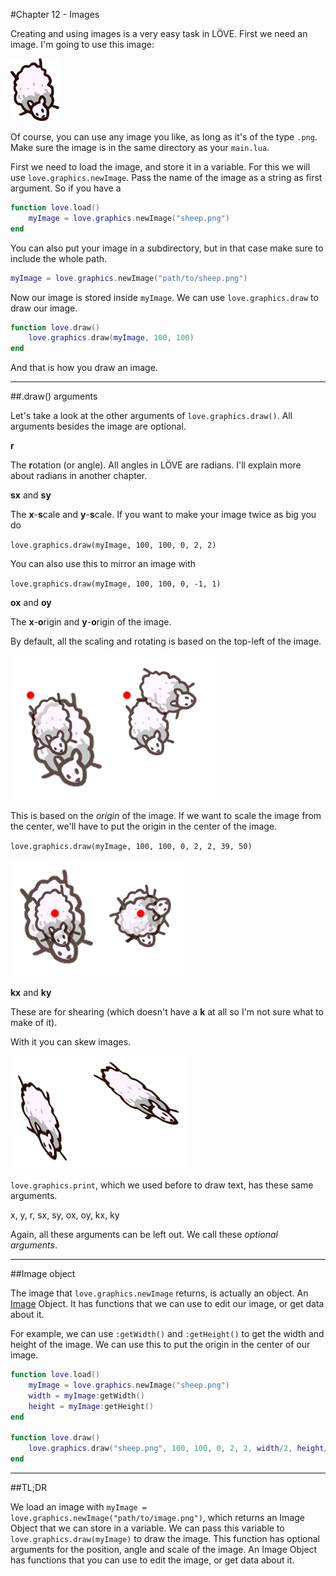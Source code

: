 #Chapter 12 - Images

Creating and using images is a very easy task in LÖVE. First we need an image. I'm going to use this image:

![](/images/book/12/sheep.png)

Of course, you can use any image you like, as long as it's of the type ``.png``. Make sure the image is in the same directory as your ``main.lua``.


First we need to load the image, and store it in a variable. For this we will use ``love.graphics.newImage``. Pass the name of the image as a string as first argument. So if you have a 

```lua
function love.load()
	myImage = love.graphics.newImage("sheep.png")
end
```
You can also put your image in a subdirectory, but in that case make sure to include the whole path.

```lua
myImage = love.graphics.newImage("path/to/sheep.png")
```

Now our image is stored inside ``myImage``. We can use ``love.graphics.draw`` to draw our image.

```lua
function love.draw()
	love.graphics.draw(myImage, 100, 100)
end
```

And that is how you draw an image.

___

##.draw() arguments

Let's take a look at the other arguments of ``love.graphics.draw()``. All arguments besides the image are optional.

**r**

The **r**otation (or angle). All angles in LÖVE are radians. I'll explain more about radians in another chapter.

**sx** and **sy**

The **x**-**s**cale and **y**-**s**cale. If you want to make your image twice as big you do

``love.graphics.draw(myImage, 100, 100, 0, 2, 2)``

 You can also use this to mirror an image with

``love.graphics.draw(myImage, 100, 100, 0, -1, 1)``

**ox** and **oy**

The **x**-**o**rigin and **y**-**o**rigin of the image.

By default, all the scaling and rotating is based on the top-left of the image.

![](/images/book/12/origin1.png)

This is based on the *origin* of the image. If we want to scale the image from the center, we'll have to put the origin in the center of the image.

``love.graphics.draw(myImage, 100, 100, 0, 2, 2, 39, 50)``

![](/images/book/12/origin2.png)

**kx** and **ky**

These are for shearing (which doesn't have a **k** at all so I'm not sure what to make of it).

With it you can skew images.

![](/images/book/12/shear.png)

``love.graphics.print``, which we used before to draw text, has these same arguments.

x, y, r, sx, sy, ox, oy, kx, ky 

Again, all these arguments can be left out. We call these *optional arguments*.

___

##Image object

The image that ``love.graphics.newImage`` returns, is actually an object. An [Image](https://love2d.org/wiki/Image) Object. It has functions that we can use to edit our image, or get data about it.

For example, we can use ``:getWidth()`` and ``:getHeight()`` to get the width and height of the image. We can use this to put the origin in the center of our image.

```lua
function love.load()
    myImage = love.graphics.newImage("sheep.png")
    width = myImage:getWidth()
    height = myImage:getHeight()
end

function love.draw()
	love.graphics.draw("sheep.png", 100, 100, 0, 2, 2, width/2, height/2)
end
```

___

##TL;DR

We load an image with ``myImage = love.graphics.newImage("path/to/image.png")``, which returns an Image Object that we can store in a variable. We can pass this variable to ``love.graphics.draw(myImage)`` to draw the image. This function has optional arguments for the position, angle and scale of the image. An Image Object has functions that you can use to edit the image, or get data about it.